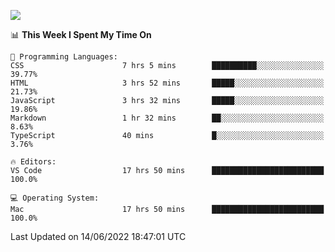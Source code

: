 ![](http://github-profile-summary-cards.vercel.app/api/cards/profile-details?username=kok-s0s&theme=vue)

<!--START_SECTION:waka-->
📊 **This Week I Spent My Time On** 

```text
💬 Programming Languages: 
CSS                      7 hrs 5 mins        ██████████░░░░░░░░░░░░░░░   39.77% 
HTML                     3 hrs 52 mins       █████░░░░░░░░░░░░░░░░░░░░   21.73% 
JavaScript               3 hrs 32 mins       █████░░░░░░░░░░░░░░░░░░░░   19.86% 
Markdown                 1 hr 32 mins        ██░░░░░░░░░░░░░░░░░░░░░░░   8.63% 
TypeScript               40 mins             █░░░░░░░░░░░░░░░░░░░░░░░░   3.76%

🔥 Editors: 
VS Code                  17 hrs 50 mins      █████████████████████████   100.0%

💻 Operating System: 
Mac                      17 hrs 50 mins      █████████████████████████   100.0%

```


 Last Updated on 14/06/2022 18:47:01 UTC
<!--END_SECTION:waka-->
